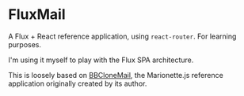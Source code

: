 # FluxMail

A Flux + React reference application, using `react-router`. For learning purposes.

I'm using it myself to play with the Flux SPA architecture.

This is loosely based on [BBCloneMail](https://github.com/Foxandxss/bbclonemailBBCloneMail), the Marionette.js reference application originally created by its author.